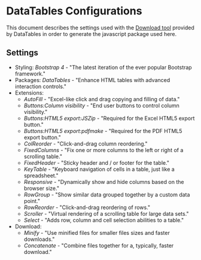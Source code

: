 # DataTables Configurations

This document describes the settings used with the [Download tool](https://datatables.net/download/) provided by DataTables in order to generate the javascript package used here.

## Settings

* Styling: <em>Bootstrap 4</em> - "The latest iteration of the ever popular Bootstrap framework."
* Packages: <em>DataTables</em> - "Enhance HTML tables with advanced interaction controls."
* Extensions:
    * <em>AutoFill</em> - "Excel-like click and drag copying and filling of data."
    * <em>Buttons:Column visibility</em> - "End user buttons to control column visibility."
    * <em>Buttons:HTML5 export:JSZip</em> - "Required for the Excel HTML5 export button."
    * <em>Buttons:HTML5 export:pdfmake</em> - "Required for the PDF HTML5 export button."
    * <em>ColReorder</em> - "Click-and-drag column reordering."
    * <em>FixedColumns</em> - "Fix one or more columns to the left or right of a scrolling table."
    * <em>FixedHeader</em> - "Sticky header and / or footer for the table."
    * <em>KeyTable</em> - "Keyboard navigation of cells in a table, just like a spreadsheet."
    * <em>Responsive</em> - "Dynamically show and hide columns based on the browser size."
    * <em>RowGroup</em> - "Show similar data grouped together by a custom data point."
    * <em>RowReorder</em> - "Click-and-drag reordering of rows."
    * <em>Scroller</em> - "Virtual rendering of a scrolling table for large data sets."
    * <em>Select</em> - "Adds row, column and cell selection abilities to a table."
* Download:
    * <em>Minify</em> - "Use minified files for smaller files sizes and faster downloads."
    * <em>Concatenate</em> - "Combine files together for a, typically, faster download."